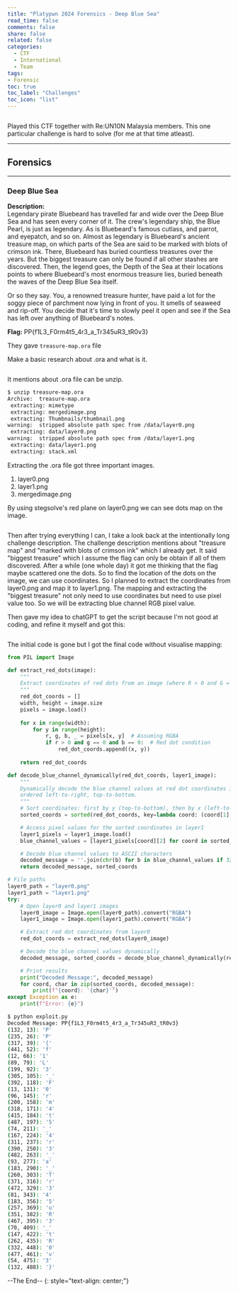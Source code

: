 ```yaml
---
title: "Platypwn 2024 Forensics - Deep Blue Sea"
read_time: false
comments: false
share: false
related: false
categories:
  - CTF
  - International
  - Team
tags:
- Forensic
toc: true
toc_label: "Challenges"
toc_icon: "list"
---
```


<img src="/assets/images/platypwn24/flag.png" alt="">

Played this CTF together with Re:UN10N Malaysia members. This one particular challenge is hard to solve (for me at that time atleast).

---

## Forensics


---

### Deep Blue Sea
**Description:**<br>
Legendary pirate Bluebeard has travelled far and wide over the Deep Blue Sea and has seen every corner of it. The crew's legendary ship, the Blue Pearl, is just as legendary. As is Bluebeard's famous cutlass, and parrot, and eyepatch, and so on. Almost as legendary is Bluebeard's ancient treasure map, on which parts of the Sea are said to be marked with blots of crimson ink. There, Bluebeard has buried countless treasures over the years. But the biggest treasure can only be found if all other stashes are discovered. Then, the legend goes, the Depth of the Sea at their locations points to where Bluebeard's most enormous treasure lies, buried beneath the waves of the Deep Blue Sea itself.

Or so they say. You, a renowned treasure hunter, have paid a lot for the soggy piece of parchment now lying in front of you. It smells of seaweed and rip-off. You decide that it's time to slowly peel it open and see if the Sea has left over anything of Bluebeard's notes.

**Flag:**
PP{f1L3_F0rm4t5_4r3_a_Tr345uR3_tR0v3}

They gave `treasure-map.ora` file

Make a basic research about .ora and what is it.

<img src="/assets/images/platypwn24/image1.png" alt="">

It mentions about .ora file can be unzip.

```bash
$ unzip treasure-map.ora
Archive:  treasure-map.ora
 extracting: mimetype
 extracting: mergedimage.png
 extracting: Thumbnails/thumbnail.png
warning:  stripped absolute path spec from /data/layer0.png
 extracting: data/layer0.png
warning:  stripped absolute path spec from /data/layer1.png
 extracting: data/layer1.png
 extracting: stack.xml
```

Extracting the .ora file got three important images.
1. layer0.png
2. layer1.png
3. mergedimage.png

By using stegsolve's red plane on layer0.png we can see dots map on the image.

<img src="/assets/images/platypwn24/image2.png" alt="">

Then after trying everything I can, I take a look back at the intentionally long challenge description. The challenge description mentions about "treasure map" and "marked with blots of crimson ink" which I already get. It said "biggest treasure" which I assume the flag can only be obtain if all of them discovered. After a while (one whole day) it got me thinking that the flag maybe scattered one the dots. So to find the location of the dots on the image, we can use coordinates. So I planned to extract the coordinates from layer0.png and map it to layer1.png. The mapping and extracting the "biggest treasure" not only need to use coordinates but need to use pixel value too. So we will be extracting blue channel RGB pixel value.

Then gave my idea to chatGPT to get the script because I'm not good at coding, and refine it myself and got this:

<img src="/assets/images/platypwn24/image3.png" alt="">

The initial code is gone but I got the final code without visualise mapping:

```python
from PIL import Image

def extract_red_dots(image):
    """
    Extract coordinates of red dots from an image (where R > 0 and G = B = 0).
    """
    red_dot_coords = []
    width, height = image.size
    pixels = image.load()
    
    for x in range(width):
        for y in range(height):
            r, g, b, _ = pixels[x, y]  # Assuming RGBA
            if r > 0 and g == 0 and b == 0:  # Red dot condition
                red_dot_coords.append((x, y))
    
    return red_dot_coords

def decode_blue_channel_dynamically(red_dot_coords, layer1_image):
    """
    Dynamically decode the blue channel values at red dot coordinates in layer1, 
    ordered left-to-right, top-to-bottom.
    """
    # Sort coordinates: first by y (top-to-bottom), then by x (left-to-right)
    sorted_coords = sorted(red_dot_coords, key=lambda coord: (coord[1], coord[0]))

    # Access pixel values for the sorted coordinates in layer1
    layer1_pixels = layer1_image.load()
    blue_channel_values = [layer1_pixels[coord][2] for coord in sorted_coords]

    # Decode blue channel values to ASCII characters
    decoded_message = ''.join(chr(b) for b in blue_channel_values if 32 <= b <= 126)
    return decoded_message, sorted_coords

# File paths
layer0_path = "layer0.png"
layer1_path = "layer1.png"
try:
    # Open layer0 and layer1 images
    layer0_image = Image.open(layer0_path).convert("RGBA")
    layer1_image = Image.open(layer1_path).convert("RGBA")

    # Extract red dot coordinates from layer0
    red_dot_coords = extract_red_dots(layer0_image)

    # Decode the blue channel values dynamically
    decoded_message, sorted_coords = decode_blue_channel_dynamically(red_dot_coords, layer1_image)

    # Print results
    print("Decoded Message:", decoded_message)
    for coord, char in zip(sorted_coords, decoded_message):
        print(f"{coord}: '{char}'")
except Exception as e:
    print(f"Error: {e}")
```

```bash
$ python exploit.py
Decoded Message: PP{f1L3_F0rm4t5_4r3_a_Tr345uR3_tR0v3}
(132, 13): 'P'
(235, 26): 'P'
(317, 39): '{'
(441, 52): 'f'
(12, 66): '1'
(89, 79): 'L'
(199, 92): '3'
(305, 105): '_'
(392, 118): 'F'
(13, 131): '0'
(96, 145): 'r'
(200, 158): 'm'
(318, 171): '4'
(415, 184): 't'
(487, 197): '5'
(74, 211): '_'
(167, 224): '4'
(311, 237): 'r'
(390, 250): '3'
(482, 263): '_'
(93, 277): 'a'
(183, 290): '_'
(260, 303): 'T'
(371, 316): 'r'
(472, 329): '3'
(81, 343): '4'
(183, 356): '5'
(257, 369): 'u'
(351, 382): 'R'
(467, 395): '3'
(70, 409): '_'
(147, 422): 't'
(262, 435): 'R'
(332, 448): '0'
(477, 461): 'v'
(54, 475): '3'
(132, 488): '}'
```

--The End--
{: style="text-align: center;"}